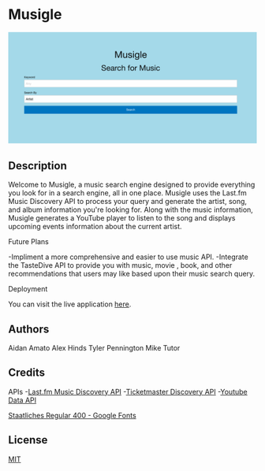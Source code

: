 # Musigle

![A screenshot of the landing page](./assets/images/screenshot-1.png)

## Description

Welcome to Musigle, a music search engine designed to provide everything you look for in a search engine, all in one place. Musigle uses the Last.fm Music Discovery API to process your query and generate the artist, song, and album information you're looking for. Along with the music information, Musigle generates a YouTube player to listen to the song and displays upcoming events information about the current artist. 

Future Plans

-Impliment a more comprehensive and easier to use music API.
-Integrate the TasteDive API to provide you with music, movie , book, and other recommendations that users may like based upon their music search query.

Deployment

You can visit the live application [here](https://aidanamato.github.io/music-search-project/).

## Authors

Aidan Amato
Alex Hinds
Tyler Pennington
Mike Tutor

## Credits

APIs 
-[Last.fm Music Discovery API](https://www.last.fm/api)
-[Ticketmaster Discovery API](https://developer.ticketmaster.com/products-and-docs/apis/discovery-api/v2/)
-[Youtube Data API](https://developers.google.com/youtube/v3)

[Staatliches Regular 400 - Google Fonts](https://fonts.google.com/specimen/Staatliches#standard-styles)

## License

[MIT](./LICENSE.txt)